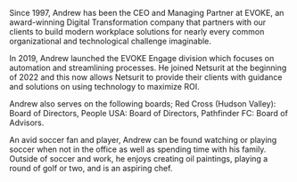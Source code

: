 Since 1997, Andrew has been the CEO and Managing Partner at EVOKE, an award-winning Digital Transformation company that partners with our clients to build modern workplace solutions for nearly every common organizational and technological challenge imaginable.

In 2019, Andrew launched the EVOKE Engage division which focuses on automation and streamlining processes. He joined Netsurit at the beginning of 2022 and this now allows Netsurit to provide their clients with guidance and solutions on using technology to maximize ROI.

Andrew also serves on the following boards; Red Cross (Hudson Valley): Board of Directors, People USA: Board of Directors, Pathfinder FC: Board of Advisors.

An avid soccer fan and player, Andrew can be found watching or playing soccer when not in the office as well as spending time with his family. Outside of soccer and work, he enjoys creating oil paintings, playing a round of golf or two, and is an aspiring chef.
